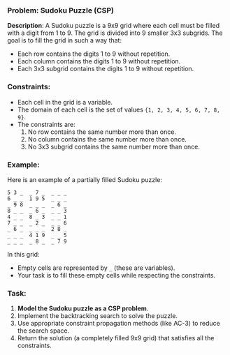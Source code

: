 ### Problem: Sudoku Puzzle (CSP)

**Description**:
A Sudoku puzzle is a 9x9 grid where each cell must be filled with a digit from 1 to 9. The grid is divided into 9 smaller 3x3 subgrids. The goal is to fill the grid in such a way that:

- Each row contains the digits 1 to 9 without repetition.
- Each column contains the digits 1 to 9 without repetition.
- Each 3x3 subgrid contains the digits 1 to 9 without repetition.

### Constraints:
- Each cell in the grid is a variable.
- The domain of each cell is the set of values `{1, 2, 3, 4, 5, 6, 7, 8, 9}`.
- The constraints are:
  1. No row contains the same number more than once.
  2. No column contains the same number more than once.
  3. No 3x3 subgrid contains the same number more than once.

### Example:
Here is an example of a partially filled Sudoku puzzle:

```
5 3 _  _ 7 _  _ _ _
6 _ _  1 9 5  _ _ _
_ 9 8  _ _ _  _ 6 _
8 _ _  _ 6 _  _ _ 3
4 _ _  8 _ 3  _ _ 1
7 _ _  _ 2 _  _ _ 6
_ 6 _  _ _ _  2 8 _
_ _ _  4 1 9  _ _ 5
_ _ _  _ 8 _  _ 7 9
```

In this grid:
- Empty cells are represented by `_` (these are variables).
- Your task is to fill these empty cells while respecting the constraints.

### Task:
1. **Model the Sudoku puzzle as a CSP problem**.
2. Implement the backtracking search to solve the puzzle.
3. Use appropriate constraint propagation methods (like AC-3) to reduce the search space.
4. Return the solution (a completely filled 9x9 grid) that satisfies all the constraints.
